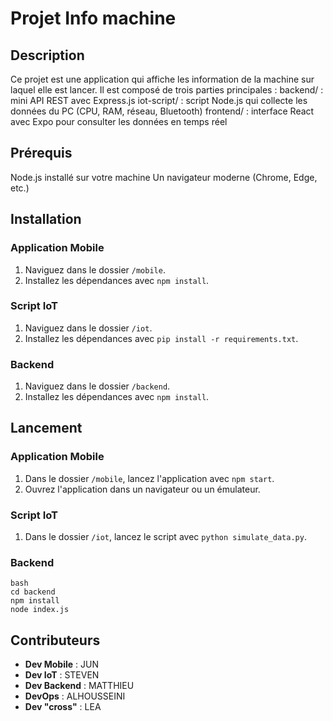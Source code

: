 # Projet Info machine

## Description
Ce projet est une application qui affiche les information de la machine sur laquel elle est lancer. Il est composé de trois parties principales :
backend/ : mini API REST avec Express.js
iot-script/ : script Node.js qui collecte les données du PC (CPU, RAM, réseau, Bluetooth)
frontend/ : interface React avec Expo pour consulter les données en temps réel


## Prérequis
Node.js installé sur votre machine
Un navigateur moderne (Chrome, Edge, etc.)


## Installation

### Application Mobile
1. Naviguez dans le dossier `/mobile`.
2. Installez les dépendances avec `npm install`.

### Script IoT
1. Naviguez dans le dossier `/iot`.
2. Installez les dépendances avec `pip install -r requirements.txt`.

### Backend
1. Naviguez dans le dossier `/backend`.
2. Installez les dépendances avec `npm install`.


## Lancement

### Application Mobile
1. Dans le dossier `/mobile`, lancez l'application avec `npm start`.
2. Ouvrez l'application dans un navigateur ou un émulateur.

### Script IoT
1. Dans le dossier `/iot`, lancez le script avec `python simulate_data.py`.

### Backend
```
bash
cd backend
npm install
node index.js
```


## Contributeurs
- **Dev Mobile** : JUN
- **Dev IoT** : STEVEN
- **Dev Backend** : MATTHIEU
- **DevOps** : ALHOUSSEINI
- **Dev "cross"** : LEA
